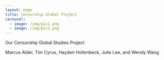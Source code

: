 ```yaml
---
layout: page
title: Censorship Global Project
carousel:
  - image: /img/pic1.png
  - image: /img/pic2.png
---
```

Our Censorship Global Studies Project

Marcus Alder, Tim Cyrus, Hayden Hollenbeck, Julie Lee, and Wendy Wang
<!--1. Venture Name-->
<!--2. Motto/Tagline & Login-->
<!--3. Engaging Photo(s)-->
<!--4. Mission Statement-->
<!--5. Issue Summary-->
<!--6. Vision Statement-->
<!--7. Links to Other Pages [**!!!!!**](http://www.theroc.org/)-->
